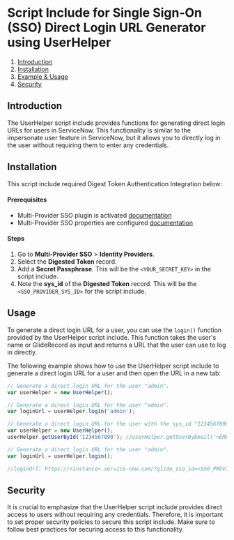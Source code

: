 # Script Include for Single Sign-On (SSO) Direct Login URL Generator using UserHelper

1. [Introduction](#introduction)
2. [Installation](#installation)
3. [Example & Usage](#usage)
4. [Security](#security)

## Introduction<a name="introduction"></a>

The UserHelper script include provides functions for generating direct login URLs for users in ServiceNow. This functionality is similar to the impersonate user feature in ServiceNow, but it allows you to directly log in the user without requiring them to enter any credentials.

## Installation<a name="installation"></a>

This script include required Digest Token Authentication Integration below:

#### Prerequisites

* Multi-Provider SSO plugin is activated [documentation](https://docs.servicenow.com/bundle/vancouver-platform-security/page/integrate/single-sign-on/task/t_ActivateMultipleProviderSSO.html)
* Multi-Provider SSO properties are configured [documentation](https://docs.servicenow.com/bundle/vancouver-platform-security/page/integrate/single-sign-on/task/t_ConfigureMultiProviderSSOProps.html)

#### Steps

1. Go to **Multi-Provider SSO** > **Identity Providers**.
2. Select the **Digested Token** record.
3. Add a **Secret Passphrase**. This will be the `<YOUR_SECRET_KEY>` in the script include.
4. Note the **sys_id** of the **Digested Token** record. This will be the `<SSO_PROVIDER_SYS_ID>` for the script include.

## Usage<a name="usage"></a>

To generate a direct login URL for a user, you can use the `login()` function provided by the UserHelper script include. This function takes the user's name or GlideRecord as input and returns a URL that the user can use to log in directly.

The following example shows how to use the UserHelper script include to generate a direct login URL for a user and then open the URL in a new tab:
```javascript
// Generate a direct login URL for the user "admin".
var userHelper = new UserHelper();

// Generate a direct login URL for the user "admin".
var loginUrl = userHelper.login('admin');
```
```javascript
// Generate a direct login URL for the user with the sys_id "1234567890", email.
var userHelper = new UserHelper();
userHelper.getUserById('1234567890'); //userHelper.getUserByEmail('<EMAIL>');

// Generate a direct login URL for the user "admin".
var loginUrl = userHelper.login();

//loginUrl: https://<instance>.service-now.com/?glide_sso_id=<SSO_PROVIDER_SYS_ID>&SM_USER=admin&DE_USER=htrULTFZTOLl9PHEvNBejz65ghxp6dJgDazXXv9v/wY=
```

## Security<a name="security"></a>
It is crucial to emphasize that the UserHelper script include provides direct access to users without requiring any credentials. Therefore, it is important to set proper security policies to secure this script include. Make sure to follow best practices for securing access to this functionality.
